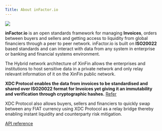 ```yaml
---
Title: About inFactor.io
---
```


![](https://cdn-images-1.medium.com/max/800/1*ITpBEfm-lLZF1CSv6ybatA.png)

**inFactor.io** is an open standards framework for managing **Invoices**, orders between buyers and sellers and getting access to liquidity from global financiers through a peer to peer network. inFactor.io is built on **ISO20022** based standards and can interact with data from any system in enterprise or banking and financial systems environment.

The Hybrid network architecture of XinFin allows the enterprises and institutions to host sensitive data in a private network and only relay relevant information of it on the XinFin public network.

**XDC Protocol enables the data from invoices to be standardised and shared over ISO20022 format for Invoices yet giving it an immutability and verification through cryptographic hashes.** [Refer](https://www.iso20022.org/trade_services_messages.page)

XDC Protocol also allows buyers, sellers and financiers to quickly swap between any FIAT currency using XDC Protocol as a relay bridge thereby enabling instant liquidity and counterparty risk mitigation.

[API reference](http://infactor.io/docs/?bash#introduction)
